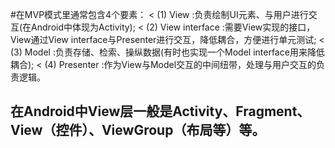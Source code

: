 #在MVP模式里通常包含4个要素：
< (1) View :负责绘制UI元素、与用户进行交互(在Android中体现为Activity);
< (2) View interface :需要View实现的接口，View通过View interface与Presenter进行交互，降低耦合，方便进行单元测试;
< (3) Model :负责存储、检索、操纵数据(有时也实现一个Model interface用来降低耦合);
< (4) Presenter :作为View与Model交互的中间纽带，处理与用户交互的负责逻辑。

## 在Android中View层一般是Activity、Fragment、View（控件）、ViewGroup（布局等）等。